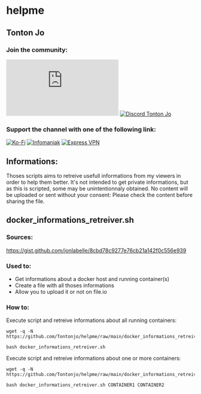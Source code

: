 # helpme

## Tonton Jo  
### Join the community:
[![Youtube channel](https://github-readme-youtube-stats.herokuapp.com/subscribers/index.php?id=UCnED3K6K5FDUp-x_8rwpsZw&key=AIzaSyA3ivqywNPQz0xFZBHfPDKzh1jFH5qGD_g)](http://youtube.com/channel/UCnED3K6K5FDUp-x_8rwpsZw?sub_confirmation=1)
[![Discord Tonton Jo](https://badgen.net/discord/members/N3ssTdTS?label=Discord%20Tonton%20Jo%20&icon=discord)](https://discord.gg/N3ssTdTS)
### Support the channel with one of the following link:
[![Ko-Fi](https://badgen.net/badge/Buy%20me%20a%20Coffee/Link?icon=buymeacoffee)](https://ko-fi.com/tontonjo)
[![Infomaniak](https://badgen.net/badge/Infomaniak/Affiliated%20link?icon=K)](https://www.infomaniak.com/goto/fr/home?utm_term=6151f412daf35)
[![Express VPN](https://badgen.net/badge/Express%20VPN/Affiliated%20link?icon=K)](https://www.xvuslink.com/?a_fid=TontonJo)  
## Informations:
Thoses scripts aims to retreive usefull informations from my viewers in order to help them better.
It's not intended to get private informations, but as this is scripted, some may be unintentionnaly obtained.
No content will be uploaded or sent without your consent: Please check the content before sharing the file.

## docker_informations_retreiver.sh
### Sources:
https://gist.github.com/jonlabelle/8cbd78c9277e76cb21a142f0c556e939

### Used to:
- Get informations about a docker host and running container(s)
- Create a file with all thoses informations
- Allow you to upload it or not on file.io  
### How to:
Execute script and retreive informations about all running containers:
```shell
wget -q -N https://github.com/Tontonjo/helpme/raw/main/docker_informations_retreiver.sh
```  
```shell
bash docker_informations_retreiver.sh
```
Execute script and retreive informations about one or more containers:
```shell
wget -q -N https://github.com/Tontonjo/helpme/raw/main/docker_informations_retreiver.sh 
```
```shell
bash docker_informations_retreiver.sh CONTAINER1 CONTAINER2
```
